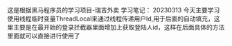这是根据黑马程序员的学习项目-瑞吉外卖
学习笔记：
20230313
今天主要学习使用线程临时变量ThreadLocal来通过线程传递用户Id,用于后面的自动填充，这里主要是在最开始的登录拦截器里面增加上获取登陆人id，这样在后面具体的方法里面就可以直接进行使用了